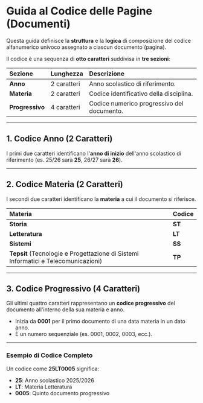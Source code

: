 # Guida al Codice delle Pagine (Documenti)

Questa guida definisce la **struttura** e la **logica** di composizione del codice alfanumerico univoco assegnato a ciascun documento (pagina).

Il codice è una sequenza di **otto caratteri** suddivisa in **tre sezioni**:

| Sezione | Lunghezza | Descrizione |
| :--- | :--- | :--- |
| **Anno** | 2 caratteri | Anno scolastico di riferimento. |
| **Materia** | 2 caratteri | Codice identificativo della disciplina. |
| **Progressivo** | 4 caratteri | Codice numerico progressivo del documento. |

***

## 1. Codice Anno (2 Caratteri)

I primi due caratteri identificano l'**anno di inizio** dell'anno scolastico di riferimento (es. 25/26 sarà **25**, 26/27 sarà **26**).

***

## 2. Codice Materia (2 Caratteri)

I secondi due caratteri identificano la **materia** a cui il documento si riferisce.

| Materia | Codice |
| :--- | :--- |
| **Storia** | **ST** |
| **Letteratura** | **LT** |
| **Sistemi** | **SS** |
| **Tepsit** (Tecnologie e Progettazione di Sistemi Informatici e Telecomunicazioni) | **TP** |

***

## 3. Codice Progressivo (4 Caratteri)

Gli ultimi quattro caratteri rappresentano un **codice progressivo** del documento all'interno della sua materia e anno.

* Inizia da **0001** per il primo documento di una data materia in un dato anno.
* È un numero sequenziale (es. 0001, 0002, 0003, ecc.).

***

### Esempio di Codice Completo

Un codice come **25LT0005** significa:

* **25**: Anno scolastico 2025/2026
* **LT**: Materia Letteratura
* **0005**: Quinto documento progressivo